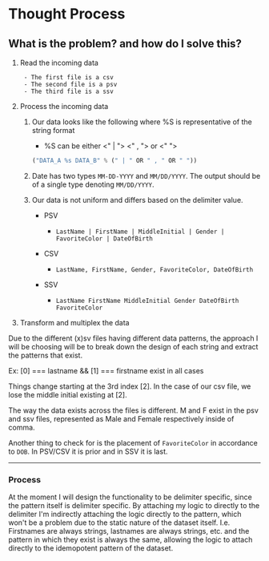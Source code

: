 # Thought Process

## What is the problem? and how do I solve this?

1. Read the incoming data

		- The first file is a csv
		- The second file is a psv
		- The third file is a ssv

2. Process the incoming data
	
	1. Our data looks like the following where %S is representative of the string format
		- %S can be either <" | "> <" , "> or <" "> 
		
		```python
		("DATA_A %s DATA_B" % (" | " OR " , " OR " "))
		```

	2. Date has two types `MM-DD-YYYY` and `MM/DD/YYYY`. The output should be of a single type denoting `MM/DD/YYYY`.


	3. Our data is not uniform and differs based on the delimiter value.

		- PSV
			- `LastName | FirstName | MiddleInitial | Gender | FavoriteColor | DateOfBirth`

		- CSV 
			- `LastName, FirstName, Gender, FavoriteColor, DateOfBirth`

		- SSV
			- `LastName FirstName MiddleInitial Gender DateOfBirth FavoriteColor`

3. Transform and multiplex the data 

Due to the different (x)sv files having different data patterns, the approach I will be choosing will be to break down the design of each string and extract the patterns that exist. 

Ex: [0] === lastname && [1] === firstname exist in all cases

Things change starting at the 3rd index [2]. In the case of our csv file, we lose the middle initial existing at [2]. 

The way the data exists across the files is different. M and F exist in the psv and ssv files, represented as Male and Female respectively inside of comma.

Another thing to check for is the placement of `FavoriteColor` in accordance to `DOB`. In PSV/CSV it is prior and in SSV it is last.

----

### Process 
At the moment I will design the functionality to be delimiter specific, since the pattern itself is delimiter specific. By attaching my logic to directly to the delimiter I'm indirectly attaching the logic directly to the pattern, which won't be a problem due to the static nature of the dataset itself. I.e. Firstnames are always strings, lastnames are always strings, etc. and the pattern in which they exist is always the same, allowing the logic to attach directly to the idemopotent pattern of the dataset.
